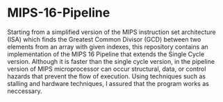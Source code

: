 # MIPS-16-Pipeline
Starting from a simplified version of the MIPS instruction set architecture (ISA) which finds the Greatest Common Divisor (GCD) between two elements from an array with given indexes, this repository contains an implementation of the MIPS 16 Pipeline that extends the Single Cycle version. Although it is faster than the single cycle version, in the pipeline version of MIPS microprocessor can occur structural, data, or control hazards that prevent the flow of execution. Using techniques such as stalling and hardware techniques, I assured that the program works as neccessary. 
